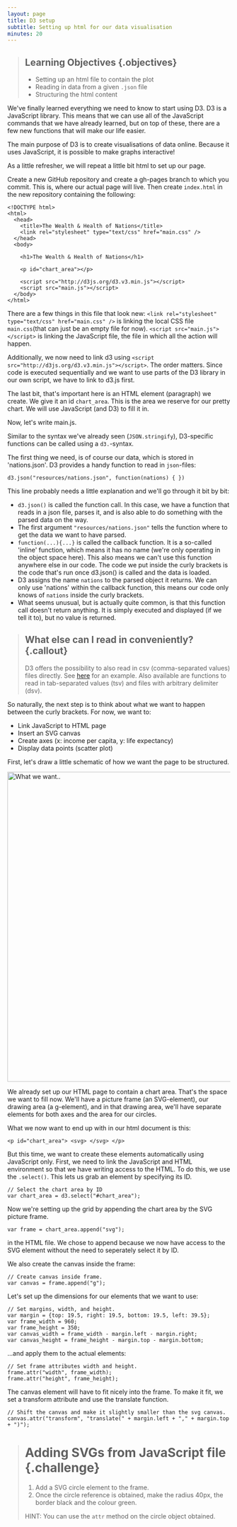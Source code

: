 ```yaml
---
layout: page
title: D3 setup
subtitle: Setting up html for our data visualisation
minutes: 20
---
```


> ## Learning Objectives {.objectives}
> 
> * Setting up an html file to contain the plot
> * Reading in data from a given `.json` file
> * Structuring the html content

We've finally learned everything we need to know to start using D3. 
D3 is a JavaScript library. This means that we can use all of the JavaScript commands that we have already learned, but on top of these, there are a few new functions that will make our life easier.

The main purpose of D3 is to create visualisations of data online. Because it uses JavaScript, it is possible to make graphs interactive! 

As a little refresher, we will repeat a little bit html to set up our page. 

Create a new GitHub repository and create a gh-pages branch to which you commit. This is, where our actual page will live.
Then create `index.html` in the new repository containing the following:

~~~{.html}
<!DOCTYPE html>
<html>
  <head>
    <title>The Wealth & Health of Nations</title>
    <link rel="stylesheet" type="text/css" href="main.css" />
  </head>
  <body>

    <h1>The Wealth & Health of Nations</h1>

    <p id="chart_area"></p>

    <script src="http://d3js.org/d3.v3.min.js"></script>
    <script src="main.js"></script>
  </body>
</html>
~~~

There are a few things in this file that look new:
`<link rel="stylesheet" type="text/css" href="main.css" />` is linking the local CSS file `main.css`(that can just be an empty file for now). `<script src="main.js"></script>` is linking the JavaScript file, the file in which all the action will happen. 

Additionally, we now need to link d3 using `<script src="http://d3js.org/d3.v3.min.js"></script>`. The order matters. Since code is executed sequentially and we want to use parts of the D3 library in our own script, we have to link to d3.js first.

The last bit, that's important here is an HTML element (paragraph) we create. We give it an id `chart_area`. This is the area we reserve for our pretty chart. We will use JavaScript (and D3) to fill it in. 


Now, let's write main.js.

Similar to the syntax we've already seen (`JSON.stringify`), D3-specific functions can be called using a `d3.`-syntax.

The first thing we need, is of course our data, which is stored in 'nations.json'.
D3 provides a handy function to read in `json`-files:

~~~{.d3}
d3.json("resources/nations.json", function(nations) { })
~~~

This line probably needs a little explanation and we'll go through it bit by bit: 

* `d3.json()` is called the function call. In this case, we have a function that reads in a json file, parses it, and is also able to do something with the parsed data on the way.
* The first argument `"resources/nations.json"` tells the function where to get the data we want to have parsed.
* `function(...){...}` is called the callback function. It is a so-called 'inline' function, which means it has no name (we're only operating in the object space here). This also means we can't use this function anywhere else in our code. The code we put inside the curly brackets is the code that's run once d3.json() is called and the data is loaded.
* D3 assigns the name `nations` to the parsed object it returns. We can only use 'nations' within the callback function, this means our code only knows of `nations` inside the curly brackets.
* What seems unusual, but is actually quite common, is that this function call doesn't return anything. It is simply executed and displayed (if we tell it to), but no value is returned. 


> ## What else can I read in conveniently? {.callout}
> D3 offers the possibility to also read in csv (comma-separated values) files directly. See [here](https://github.com/mbostock/d3/wiki/CSV) for an example. Also available are functions to read in tab-separated values (tsv) and files with arbitrary delimiter (dsv).



So naturally, the next step is to think about what we want to happen between the curly brackets.
For now, we want to:

* Link JavaScript to HTML page
* Insert an SVG canvas
* Create axes (x: income per capita, y: life expectancy)
* Display data points (scatter plot)

First, let's draw a little schematic of how we want the page to be structured.

<img src="img/chart_area.png" alt="What we want.." width="700" />

We already set up our HTML page to contain a chart area. That's the space we want to 
fill now. 
We'll have a picture frame (an SVG-element), our drawing area (a g-element), and in 
that drawing area, we'll have separate elements for both axes and the area for our circles.

What we now want to end up with in our html document is this:

~~~{.html}
<p id="chart_area"> <svg> </svg> </p>
~~~

But this time, we want to create these elements automatically using JavaScript only.
First, we need to link the JavaScript and HTML environment so that we have writing access
to the HTML.
To do this, we use the `.select()`. This lets us grab an element by specifying its ID.

~~~{.js} 
// Select the chart area by ID 
var chart_area = d3.select("#chart_area");
~~~

Now we're setting up the grid by appending the chart area by the SVG picture frame.

~~~{.js} 
var frame = chart_area.append("svg");
~~~

in the HTML file. We chose to append because we now have access to the SVG element without the need to seperately select it by ID.

We also create the canvas inside the frame:

~~~{.js}
// Create canvas inside frame.
var canvas = frame.append("g");
~~~

Let's set up the dimensions for our elements that we want to use:

~~~{.js}
// Set margins, width, and height.
var margin = {top: 19.5, right: 19.5, bottom: 19.5, left: 39.5};
var frame_width = 960;
var frame_height = 350;
var canvas_width = frame_width - margin.left - margin.right;
var canvas_height = frame_height - margin.top - margin.bottom;
~~~

...and apply them to the actual elements:

~~~{.js}
// Set frame attributes width and height.
frame.attr("width", frame_width);
frame.attr("height", frame_height);
~~~

The canvas element will have to fit nicely into the frame. To make it fit, we set
a transform attribute and use the translate function. 

~~~{.js}
// Shift the canvas and make it slightly smaller than the svg canvas.
canvas.attr("transform", "translate(" + margin.left + "," + margin.top + ")");
~~~

> # Adding SVGs from JavaScript file {.challenge}
> 1. Add a SVG circle element to the frame.
> 1. Once the circle reference is obtained, make the radius 40px, the border black and the colour green.
>
> HINT: You can use the `attr` method on the circle object obtained.

